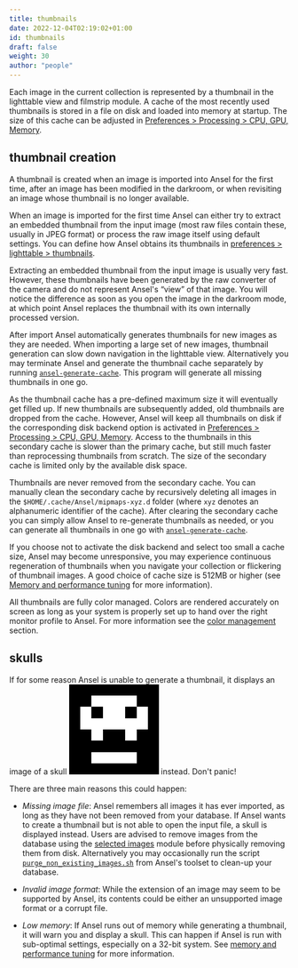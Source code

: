 ```yaml
---
title: thumbnails
date: 2022-12-04T02:19:02+01:00
id: thumbnails
draft: false
weight: 30
author: "people"
---
```


Each image in the current collection is represented by a thumbnail in the lighttable view and filmstrip module. A cache of the most recently used thumbnails is stored in a file on disk and loaded into memory at startup. The size of this cache can be adjusted in [Preferences > Processing > CPU, GPU, Memory](../../../preferences-settings/processing#cpu-gpu-memory).

## thumbnail creation

A thumbnail is created when an image is imported into Ansel for the first time, after an image has been modified in the darkroom, or when revisiting an image whose thumbnail is no longer available.

When an image is imported for the first time Ansel can either try to extract an embedded thumbnail from the input image (most raw files contain these, usually in JPEG format) or process the raw image itself using default settings. You can define how Ansel obtains its thumbnails in [preferences > lighttable > thumbnails](../../../preferences-settings/lighttable.md#thumbnails).

Extracting an embedded thumbnail from the input image is usually very fast. However, these thumbnails have been generated by the raw converter of the camera and do not represent Ansel's “view” of that image. You will notice the difference as soon as you open the image in the darkroom mode, at which point Ansel replaces the thumbnail with its own internally processed version.

After import Ansel automatically generates thumbnails for new images as they are needed. When importing a large set of new images, thumbnail generation can slow down navigation in the lighttable view. Alternatively you may terminate Ansel and generate the thumbnail cache separately by running [`ansel-generate-cache`](../../../special-topics/program-invocation/ansel-generate-cache.md). This program will generate all missing thumbnails in one go.

As the thumbnail cache has a pre-defined maximum size it will eventually get filled up. If new thumbnails are subsequently added, old thumbnails are dropped from the cache. However, Ansel will keep all thumbnails on disk if the corresponding disk backend option is activated in [Preferences > Processing > CPU, GPU, Memory](../../../preferences-settings/processing.md#cpu-gpu-memory). Access to the thumbnails in this secondary cache is slower than the primary cache, but still much faster than reprocessing thumbnails from scratch. The size of the secondary cache is limited only by the available disk space.

Thumbnails are never removed from the secondary cache. You can manually clean the secondary cache by recursively deleting all images in the `$HOME/.cache/Ansel/mipmaps-xyz.d` folder (where `xyz` denotes an alphanumeric identifier of the cache). After clearing the secondary cache you can simply allow Ansel to re-generate thumbnails as needed, or you can generate all thumbnails in one go with [`ansel-generate-cache`](../../../special-topics/program-invocation/ansel-generate-cache.md).

If you choose not to activate the disk backend and select too small a cache size, Ansel may become unresponsive, you may experience continuous regeneration of thumbnails when you navigate your collection or flickering of thumbnail images. A good choice of cache size is 512MB or higher (see [Memory and performance tuning](../../../special-topics/mem-performance.md) for more information).

All thumbnails are fully color managed. Colors are rendered accurately on screen as long as your system is properly set up to hand over the right monitor profile to Ansel. For more information see the [color management](../../../special-topics/color-management/_index.md) section.

## skulls

If for some reason Ansel is unable to generate a thumbnail, it displays an image of a skull ![skull icon](./thumbnails/skull.png#icon) instead. Don't panic!

There are three main reasons this could happen:

- _Missing image file_: Ansel remembers all images it has ever imported, as long as they have not been removed from your database. If Ansel wants to create a thumbnail but is not able to open the input file, a skull is displayed instead. Users are advised to remove images from the database using the [selected images](../../../modules/utility-modules/lighttable/selected-image.md) module before physically removing them from disk. Alternatively you may occasionally run the script [`purge_non_existing_images.sh`](../../../special-topics/program-invocation/purge_non_existing_images_sh.md) from Ansel's toolset to clean-up your database.

- _Invalid image format_: While the extension of an image may seem to be supported by Ansel, its contents could be either an unsupported image format or a corrupt file.

- _Low memory_: If Ansel runs out of memory while generating a thumbnail, it will warn you and display a skull. This can happen if Ansel is run with sub-optimal settings, especially on a 32-bit system. See [memory and performance tuning](../../../special-topics/mem-performance.md) for more information.

